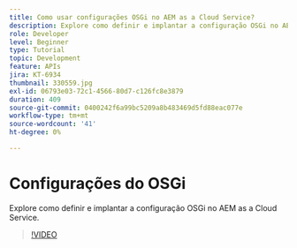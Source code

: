 ```yaml
---
title: Como usar configurações OSGi no AEM as a Cloud Service?
description: Explore como definir e implantar a configuração OSGi no AEM as a Cloud Service.
role: Developer
level: Beginner
type: Tutorial
topic: Development
feature: APIs
jira: KT-6934
thumbnail: 330559.jpg
exl-id: 06793e03-72c1-4566-80d7-c126fc8e3879
duration: 409
source-git-commit: 0400242f6a99bc5209a8b483469d5fd88eac077e
workflow-type: tm+mt
source-wordcount: '41'
ht-degree: 0%

---
```


# Configurações do OSGi

Explore como definir e implantar a configuração OSGi no AEM as a Cloud Service.

>[!VIDEO](https://video.tv.adobe.com/v/330559?quality=12&learn=on)
